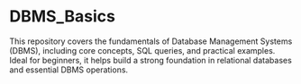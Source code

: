 # DBMS_Basics
This repository covers the fundamentals of Database Management Systems (DBMS), including core concepts, SQL queries, and practical examples. Ideal for beginners, it helps build a strong foundation in relational databases and essential DBMS operations.
